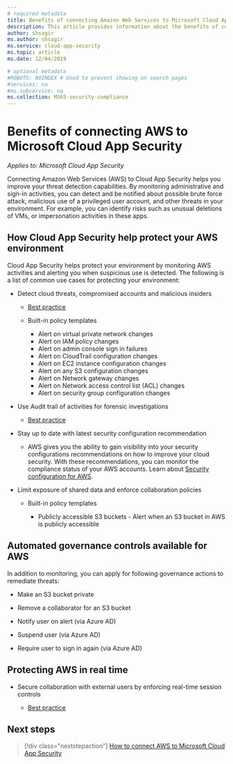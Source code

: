 ```yaml
---
# required metadata
title: Benefits of connecting Amazon Web Services to Microsoft Cloud App Security
description: This article provides information about the benefits of connecting your AWS app to Cloud App Security using the API connector for visibility and control over use.
author: shsagir
ms.author: shsagir
ms.service: cloud-app-security
ms.topic: article
ms.date: 12/04/2019

# optional metadata
#ROBOTS: NOINDEX # Used to prevent showing on search pages
#services: na
#ms.subservice: na
ms.collection: M365-security-compliance
---
```


# Benefits of connecting AWS to Microsoft Cloud App Security

*Applies to: Microsoft Cloud App Security*

Connecting Amazon Web Services (AWS) to Cloud App Security helps you improve your threat detection capabilities. By monitoring administrative and sign-in activities, you can detect and be notified about possible brute force attack, malicious use of a privileged user account, and other threats in your environment. For example, you can identify risks such as unusual deletions of VMs, or impersonation activities in these apps.

## How Cloud App Security help protect your AWS environment

Cloud App Security helps protect your environment by monitoring AWS activities and alerting you when suspicious use is detected. The following is a list of common use cases for protecting your environment:

* Detect cloud threats, compromised accounts and malicious insiders

  * [Best practice](best-practices.md#detect-cloud-threats-compromised-accounts-malicious-insiders-and-ransomware)

  * Built-in policy templates

    * Alert on virtual private network changes
    * Alert on IAM policy changes
    * Alert on admin console sign in failures
    * Alert on CloudTrail configuration changes
    * Alert on EC2 instance configuration changes
    * Alert on any S3 configuration changes
    * Alert on Network gateway changes
    * Alert on Network access control list (ACL) changes
    * Alert on security group configuration changes

* Use Audit trail of activities for forensic investigations

  * [Best practice](best-practices.md#use-the-audit-trail-of-activities-for-forensic-investigations)

* Stay up to date with latest security configuration recommendation

  * AWS gives you the ability to gain visibility into your security configurations recommendations on how to improve your cloud security. With these recommendations, you can monitor the compliance status of your AWS accounts. Learn about [Security configuration for AWS](security-config-aws.md).

* Limit exposure of shared data and enforce collaboration policies

  * Built-in policy templates

    * Publicly accessible S3 buckets - Alert when an S3 bucket in AWS is publicly accessible

## Automated governance controls available for AWS

In addition to monitoring, you can apply for following governance actions to remediate threats:

* Make an S3 bucket private

* Remove a collaborator for an S3 bucket

* Notify user on alert (via Azure AD)

* Suspend user (via Azure AD)

* Require user to sign in again (via Azure AD)

## Protecting AWS in real time

* Secure collaboration with external users by enforcing real-time session controls

  * [Best practice](best-practices.md#secure-collaboration-with-external-users-by-enforcing-real-time-session-controls)

## Next steps

> [!div class="nextstepaction"]
> [How to connect AWS to Microsoft Cloud App Security](connect-aws-to-microsoft-cloud-app-security.md)
